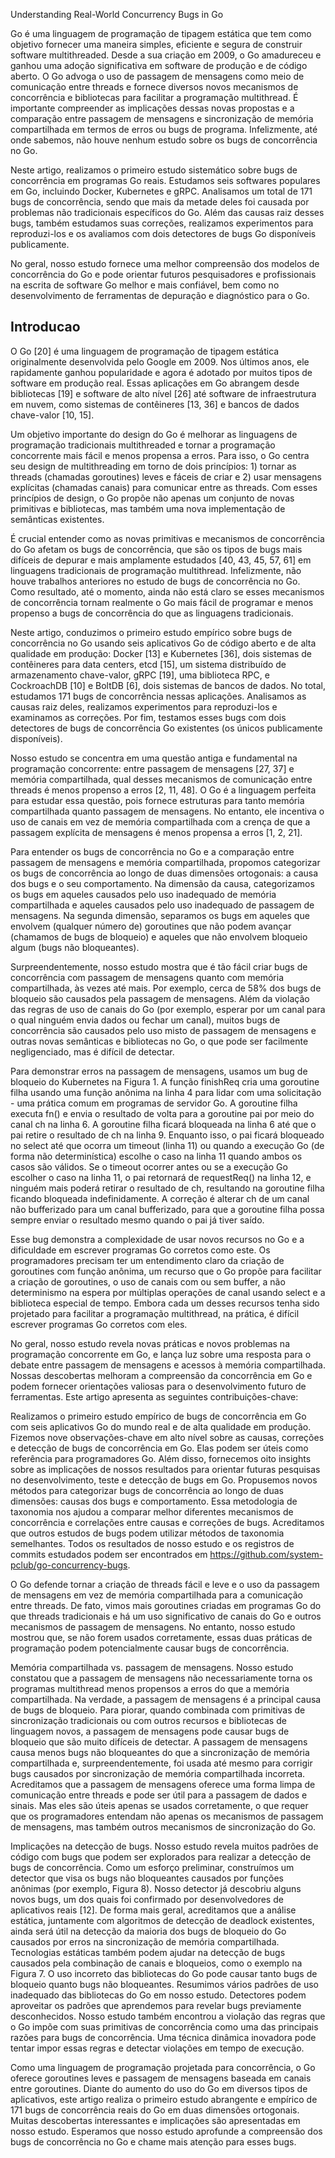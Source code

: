 Understanding Real-World Concurrency Bugs in Go

Go é uma linguagem de programação de tipagem estática que tem como objetivo fornecer uma maneira simples, eficiente e segura de construir software multithreaded. Desde a sua criação em 2009, o Go amadureceu e ganhou uma adoção significativa em software de produção e de código aberto. O Go advoga o uso de passagem de mensagens como meio de comunicação entre threads e fornece diversos novos mecanismos de concorrência e bibliotecas para facilitar a programação multithread. É importante compreender as implicações dessas novas propostas e a comparação entre passagem de mensagens e sincronização de memória compartilhada em termos de erros ou bugs de programa. Infelizmente, até onde sabemos, não houve nenhum estudo sobre os bugs de concorrência no Go.

Neste artigo, realizamos o primeiro estudo sistemático sobre bugs de concorrência em programas Go reais. Estudamos seis softwares populares em Go, incluindo Docker, Kubernetes e gRPC. Analisamos um total de 171 bugs de concorrência, sendo que mais da metade deles foi causada por problemas não tradicionais específicos do Go. Além das causas raiz desses bugs, também estudamos suas correções, realizamos experimentos para reproduzi-los e os avaliamos com dois detectores de bugs Go disponíveis publicamente.

No geral, nosso estudo fornece uma melhor compreensão dos modelos de concorrência do Go e pode orientar futuros pesquisadores e profissionais na escrita de software Go melhor e mais confiável, bem como no desenvolvimento de ferramentas de depuração e diagnóstico para o Go.

## Introducao

O Go [20] é uma linguagem de programação de tipagem estática originalmente desenvolvida pelo Google em 2009. Nos últimos anos, ele rapidamente ganhou popularidade e agora é adotado por muitos tipos de software em produção real. Essas aplicações em Go abrangem desde bibliotecas [19] e software de alto nível [26] até software de infraestrutura em nuvem, como sistemas de contêineres [13, 36] e bancos de dados chave-valor [10, 15].

Um objetivo importante do design do Go é melhorar as linguagens de programação tradicionais multithreaded e tornar a programação concorrente mais fácil e menos propensa a erros. Para isso, o Go centra seu design de multithreading em torno de dois princípios: 1) tornar as threads (chamadas goroutines) leves e fáceis de criar e 2) usar mensagens explícitas (chamadas canais) para comunicar entre as threads. Com esses princípios de design, o Go propõe não apenas um conjunto de novas primitivas e bibliotecas, mas também uma nova implementação de semânticas existentes.

É crucial entender como as novas primitivas e mecanismos de concorrência do Go afetam os bugs de concorrência, que são os tipos de bugs mais difíceis de depurar e mais amplamente estudados [40, 43, 45, 57, 61] em linguagens tradicionais de programação multithread. Infelizmente, não houve trabalhos anteriores no estudo de bugs de concorrência no Go. Como resultado, até o momento, ainda não está claro se esses mecanismos de concorrência tornam realmente o Go mais fácil de programar e menos propenso a bugs de concorrência do que as linguagens tradicionais.

Neste artigo, conduzimos o primeiro estudo empírico sobre bugs de concorrência no Go usando seis aplicativos Go de código aberto e de alta qualidade em produção: Docker [13] e Kubernetes [36], dois sistemas de contêineres para data centers, etcd [15], um sistema distribuído de armazenamento chave-valor, gRPC [19], uma biblioteca RPC, e CockroachDB [10] e BoltDB [6], dois sistemas de bancos de dados. No total, estudamos 171 bugs de concorrência nessas aplicações. Analisamos as causas raiz deles, realizamos experimentos para reproduzi-los e examinamos as correções. Por fim, testamos esses bugs com dois detectores de bugs de concorrência Go existentes (os únicos publicamente disponíveis).

Nosso estudo se concentra em uma questão antiga e fundamental na programação concorrente: entre passagem de mensagens [27, 37] e memória compartilhada, qual desses mecanismos de comunicação entre threads é menos propenso a erros [2, 11, 48]. O Go é a linguagem perfeita para estudar essa questão, pois fornece estruturas para tanto memória compartilhada quanto passagem de mensagens. No entanto, ele incentiva o uso de canais em vez de memória compartilhada com a crença de que a passagem explícita de mensagens é menos propensa a erros [1, 2, 21].

Para entender os bugs de concorrência no Go e a comparação entre passagem de mensagens e memória compartilhada, propomos categorizar os bugs de concorrência ao longo de duas dimensões ortogonais: a causa dos bugs e o seu comportamento. Na dimensão da causa, categorizamos os bugs em aqueles causados pelo uso inadequado de memória compartilhada e aqueles causados pelo uso inadequado de passagem de mensagens. Na segunda dimensão, separamos os bugs em aqueles que envolvem (qualquer número de) goroutines que não podem avançar (chamamos de bugs de bloqueio) e aqueles que não envolvem bloqueio algum (bugs não bloqueantes).

Surpreendentemente, nosso estudo mostra que é tão fácil criar bugs de concorrência com passagem de mensagens quanto com memória compartilhada, às vezes até mais. Por exemplo, cerca de 58% dos bugs de bloqueio são causados pela passagem de mensagens. Além da violação das regras de uso de canais do Go (por exemplo, esperar por um canal para o qual ninguém envia dados ou fechar um canal), muitos bugs de concorrência são causados ​​pelo uso misto de passagem de mensagens e outras novas semânticas e bibliotecas no Go, o que pode ser facilmente negligenciado, mas é difícil de detectar.

Para demonstrar erros na passagem de mensagens, usamos um bug de bloqueio do Kubernetes na Figura 1. A função finishReq cria uma goroutine filha usando uma função anônima na linha 4 para lidar com uma solicitação - uma prática comum em programas de servidor Go. A goroutine filha executa fn() e envia o resultado de volta para a goroutine pai por meio do canal ch na linha 6. A goroutine filha ficará bloqueada na linha 6 até que o pai retire o resultado de ch na linha 9. Enquanto isso, o pai ficará bloqueado no select até que ocorra um timeout (linha 11) ou quando a execução Go (de forma não determinística) escolhe o caso na linha 11 quando ambos os casos são válidos. Se o timeout ocorrer antes ou se a execução Go escolher o caso na linha 11, o pai retornará de requestReq() na linha 12, e ninguém mais poderá retirar o resultado de ch, resultando na goroutine filha ficando bloqueada indefinidamente. A correção é alterar ch de um canal não bufferizado para um canal bufferizado, para que a goroutine filha possa sempre enviar o resultado mesmo quando o pai já tiver saído.

Esse bug demonstra a complexidade de usar novos recursos no Go e a dificuldade em escrever programas Go corretos como este. Os programadores precisam ter um entendimento claro da criação de goroutines com função anônima, um recurso que o Go propõe para facilitar a criação de goroutines, o uso de canais com ou sem buffer, a não determinismo na espera por múltiplas operações de canal usando select e a biblioteca especial de tempo. Embora cada um desses recursos tenha sido projetado para facilitar a programação multithread, na prática, é difícil escrever programas Go corretos com eles.

No geral, nosso estudo revela novas práticas e novos problemas na programação concorrente em Go, e lança luz sobre uma resposta para o debate entre passagem de mensagens e acessos à memória compartilhada. Nossas descobertas melhoram a compreensão da concorrência em Go e podem fornecer orientações valiosas para o desenvolvimento futuro de ferramentas. Este artigo apresenta as seguintes contribuições-chave:

Realizamos o primeiro estudo empírico de bugs de concorrência em Go com seis aplicativos Go do mundo real e de alta qualidade em produção.
Fizemos nove observações-chave em alto nível sobre as causas, correções e detecção de bugs de concorrência em Go. Elas podem ser úteis como referência para programadores Go. Além disso, fornecemos oito insights sobre as implicações de nossos resultados para orientar futuras pesquisas no desenvolvimento, teste e detecção de bugs em Go.
Propusemos novos métodos para categorizar bugs de concorrência ao longo de duas dimensões: causas dos bugs e comportamento. Essa metodologia de taxonomia nos ajudou a comparar melhor diferentes mecanismos de concorrência e correlações entre causas e correções de bugs. Acreditamos que outros estudos de bugs podem utilizar métodos de taxonomia semelhantes.
Todos os resultados de nosso estudo e os registros de commits estudados podem ser encontrados em https://github.com/system-pclub/go-concurrency-bugs.

O Go defende tornar a criação de threads fácil e leve e o uso da passagem de mensagens em vez de memória compartilhada para a comunicação entre threads. De fato, vimos mais goroutines criadas em programas Go do que threads tradicionais e há um uso significativo de canais do Go e outros mecanismos de passagem de mensagens. No entanto, nosso estudo mostrou que, se não forem usados corretamente, essas duas práticas de programação podem potencialmente causar bugs de concorrência.

Memória compartilhada vs. passagem de mensagens. Nosso estudo constatou que a passagem de mensagens não necessariamente torna os programas multithread menos propensos a erros do que a memória compartilhada. Na verdade, a passagem de mensagens é a principal causa de bugs de bloqueio. Para piorar, quando combinada com primitivas de sincronização tradicionais ou com outros recursos e bibliotecas de linguagem novos, a passagem de mensagens pode causar bugs de bloqueio que são muito difíceis de detectar. A passagem de mensagens causa menos bugs não bloqueantes do que a sincronização de memória compartilhada e, surpreendentemente, foi usada até mesmo para corrigir bugs causados por sincronização de memória compartilhada incorreta. Acreditamos que a passagem de mensagens oferece uma forma limpa de comunicação entre threads e pode ser útil para a passagem de dados e sinais. Mas eles são úteis apenas se usados corretamente, o que requer que os programadores entendam não apenas os mecanismos de passagem de mensagens, mas também outros mecanismos de sincronização do Go.

Implicações na detecção de bugs. Nosso estudo revela muitos padrões de código com bugs que podem ser explorados para realizar a detecção de bugs de concorrência. Como um esforço preliminar, construímos um detector que visa os bugs não bloqueantes causados por funções anônimas (por exemplo, Figura 8). Nosso detector já descobriu alguns novos bugs, um dos quais foi confirmado por desenvolvedores de aplicativos reais [12]. De forma mais geral, acreditamos que a análise estática, juntamente com algoritmos de detecção de deadlock existentes, ainda será útil na detecção da maioria dos bugs de bloqueio do Go causados por erros na sincronização de memória compartilhada. Tecnologias estáticas também podem ajudar na detecção de bugs causados ​​pela combinação de canais e bloqueios, como o exemplo na Figura 7. O uso incorreto das bibliotecas do Go pode causar tanto bugs de bloqueio quanto bugs não bloqueantes. Resumimos vários padrões de uso inadequado das bibliotecas do Go em nosso estudo. Detectores podem aproveitar os padrões que aprendemos para revelar bugs previamente desconhecidos. Nosso estudo também encontrou a violação das regras que o Go impõe com suas primitivas de concorrência como uma das principais razões para bugs de concorrência. Uma técnica dinâmica inovadora pode tentar impor essas regras e detectar violações em tempo de execução.

Como uma linguagem de programação projetada para concorrência, o Go oferece goroutines leves e passagem de mensagens baseada em canais entre goroutines. Diante do aumento do uso do Go em diversos tipos de aplicativos, este artigo realiza o primeiro estudo abrangente e empírico de 171 bugs de concorrência reais do Go em duas dimensões ortogonais. Muitas descobertas interessantes e implicações são apresentadas em nosso estudo. Esperamos que nosso estudo aprofunde a compreensão dos bugs de concorrência no Go e chame mais atenção para esses bugs.
